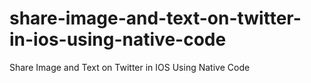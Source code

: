 # share-image-and-text-on-twitter-in-ios-using-native-code
Share Image and Text on Twitter in IOS Using Native Code
